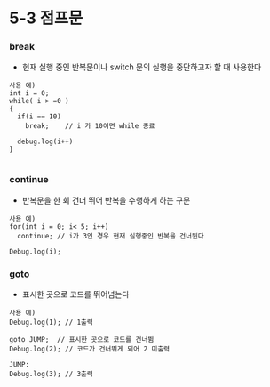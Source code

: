 # 5-3 점프문
### break
* 현재 실행 중인 반복문이나 switch 문의 실행을 중단하고자 할 때 사용한다
```
사용 예)
int i = 0;
while( i > =0 )
{
  if(i == 10)
    break;    // i 가 10이면 while 종료

  debug.log(i++)
}


```

### continue
* 반복문을 한 회 건너 뛰어 반복을 수행하게 하는 구문
```
사용 예)
for(int i = 0; i< 5; i++)
  continue; // i가 3인 경우 현재 실행중인 반복을 건너뛴다

Debug.log(i); 
```

### goto
* 표시한 곳으로 코드를 뛰어넘는다

```
사용 예)
Debug.log(1); // 1출력

goto JUMP;  // 표시한 곳으로 코드를 건너뜀
Debug.log(2); // 코드가 건너뛰게 되어 2 미출력

JUMP:
Debug.log(3); // 3출력


```



